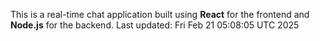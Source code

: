 This is a real-time chat application built using **React** for the frontend and **Node.js** for the backend.
Last updated: Fri Feb 21 05:08:05 UTC 2025

